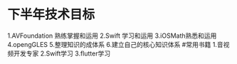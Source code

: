 # 下半年技术目标
1.AVFoundation 熟练掌握和运用
2.Swift 学习和运用
3.iOSMath熟悉和运用
4.opengGLES
5.整理知识的成体系
6.建立自己的核心知识体系
#常用书籍
1.音视频开发专家
2.Swift学习
3.flutter学习


